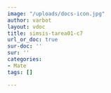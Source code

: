 ```yaml
---
image: "/uploads/docs-icon.jpg"
author: varbot
layout: vdoc
title: simsis-tarea01-c7
url_or_doc: true
sur-doc: ''
sur: ''
categories:
- Mate
tags: []

---
```

